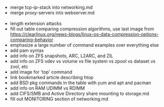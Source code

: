 - merge tcp-ip-stack into networking.md
- merge proxy-servers into webserver.md
<br><br>
- length extension attacks
- fill out table comparing compression algorithms, use last image from https://clearlinux.org/news-blogs/linux-os-data-compression-options-comparing-behavior
- emphasize a large number of command examples over everything else
- add pam syntax
- add info on ZFS snapshots, ARC, L2ARC, and ZIL
- add info on ZFS vdev vs volume vs file system vs zpool vs dataset vs zvol, etc
- add image for 'top' command
- link bookmarked article describing htop 
- add BSD pkg commands in the table with yum and apt and pacman
- add info on RAM UDIMM vs RDIMM
- add CIFS/SMB and Active Directory share mounting to storage.md
- fill out MONITORING section of networking.md
